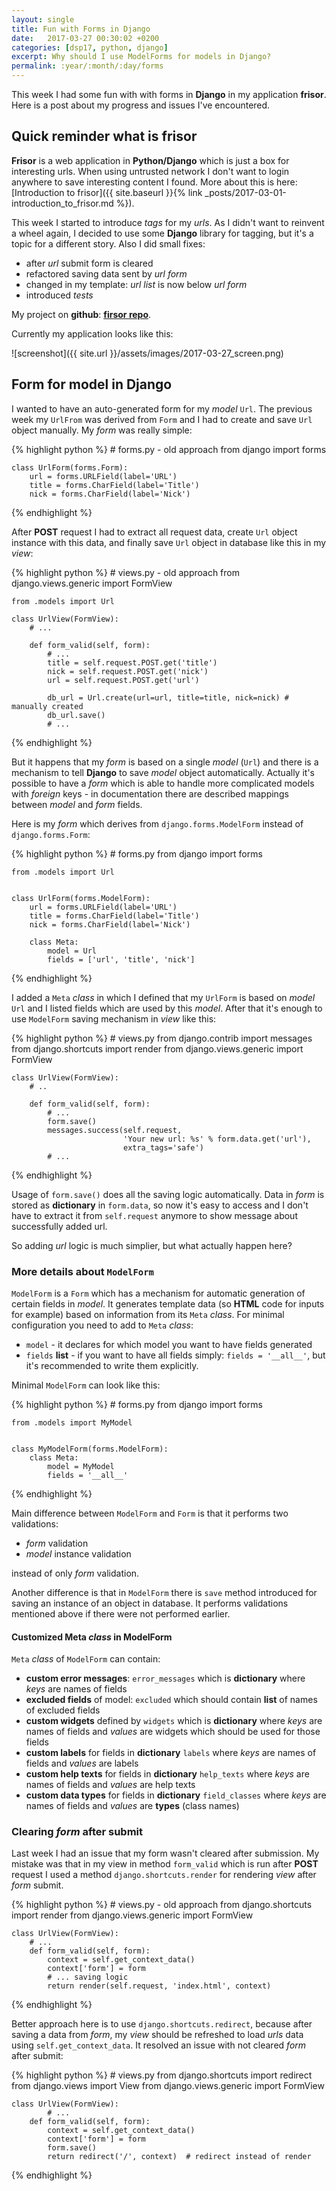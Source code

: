 ```yaml
---
layout: single
title: Fun with Forms in Django
date:   2017-03-27 00:30:02 +0200
categories: [dsp17, python, django]
excerpt: Why should I use ModelForms for models in Django?
permalink: :year/:month/:day/forms
---
```


This week I had some fun with with forms in **Django** in my application **frisor**.
Here is a post about my progress and issues I've encountered.

## Quick reminder what is **frisor**

**Frisor** is a web application in **Python/Django** which is just a box for interesting urls. When using untrusted network
I don't want to login anywhere to save interesting content I found. More about this is here:
[Introduction to frisor]({{ site.baseurl }}{% link _posts/2017-03-01-introduction_to_frisor.md %}).

This week I started to introduce *tags* for my *urls*. As I didn't want to reinvent a wheel
again, I decided to use some **Django** library for tagging, but it's a topic for a different story.
Also I did small fixes:

* after *url* submit form is cleared
* refactored saving data sent by *url form*
* changed in my template: *url list* is now below *url form*
* introduced *tests*

My project on **github**: [**firsor repo**](https://github.com/vevurka/frisor).

Currently my application looks like this:

![screenshot]({{ site.url }}/assets/images/2017-03-27_screen.png)

## Form for model in **Django**

I wanted to have an auto-generated form for my *model* `Url`.
The previous week my `UrlFrom` was derived from `Form` and I had to create and save `Url` object
manually. My *form* was really simple:

{% highlight python %}
    # forms.py - old approach
    from django import forms


    class UrlForm(forms.Form):
        url = forms.URLField(label='URL')
        title = forms.CharField(label='Title')
        nick = forms.CharField(label='Nick')

{% endhighlight %}

After **POST** request I had to extract all request data, create `Url` object instance with this data,
and finally save `Url` object in database like this in my *view*:

{% highlight python %}
    # views.py - old approach
    from django.views.generic import FormView

    from .models import Url

    class UrlView(FormView):
        # ...

        def form_valid(self, form):
            # ...
            title = self.request.POST.get('title')
            nick = self.request.POST.get('nick')
            url = self.request.POST.get('url')

            db_url = Url.create(url=url, title=title, nick=nick) # manually created
            db_url.save()
            # ...

{% endhighlight %}

But it happens that my *form* is based on a single *model* (`Url`) and there is a
mechanism to tell **Django** to save *model* object automatically. Actually it's possible
to have a *form* which is able to handle more complicated models with *foreign* keys -
in documentation there are described mappings between *model* and *form* fields.

Here is my *form* which
derives from `django.forms.ModelForm` instead of `django.forms.Form`:

{% highlight python %}
    # forms.py
    from django import forms

    from .models import Url


    class UrlForm(forms.ModelForm):
        url = forms.URLField(label='URL')
        title = forms.CharField(label='Title')
        nick = forms.CharField(label='Nick')

        class Meta:
            model = Url
            fields = ['url', 'title', 'nick']
{% endhighlight %}

I added a `Meta` *class* in which I defined that my `UrlForm` is based on *model* `Url` and
I listed fields which are used by this *model*.
After that it's enough to use `ModelForm` saving mechanism in *view* like this:

{% highlight python %}
    # views.py
    from django.contrib import messages
    from django.shortcuts import render
    from django.views.generic import FormView


    class UrlView(FormView):
        # ..

        def form_valid(self, form):
            # ...
            form.save()
            messages.success(self.request,
                             'Your new url: %s' % form.data.get('url'),
                             extra_tags='safe')
            # ...
{% endhighlight %}

Usage of `form.save()` does all the saving logic automatically. Data in *form* is stored as **dictionary**
in `form.data`, so now it's easy to access and I don't have to extract it from `self.request` anymore
to show message about successfully added url.

So adding *url* logic is much simplier, but what actually happen here?

### More details about `ModelForm`

`ModelForm` is a `Form` which has a mechanism for automatic generation of certain fields in
*model*. It generates template data (so **HTML** code for inputs for example)
based on information from its `Meta` *class*. For minimal configuration you need to add
to `Meta` *class*:

* `model` - it declares for which model you want to have fields generated
* `fields` **list** - if you want to have all fields simply: `fields = '__all__'`, but it's recommended
to write them explicitly.

Minimal `ModelForm` can look like this:

{% highlight python %}
    # forms.py
    from django import forms

    from .models import MyModel


    class MyModelForm(forms.ModelForm):
        class Meta:
            model = MyModel
            fields = '__all__'
{% endhighlight %}

Main difference between `ModelForm` and `Form` is that it performs two validations:

* *form* validation
* *model* instance validation

instead of only *form* validation.

Another difference is that in `ModelForm` there is `save` method introduced for saving
an instance of an object in database. It performs validations mentioned above if there were
not performed earlier.


#### Customized Meta *class* in ModelForm

`Meta` *class* of `ModelForm` can contain:

* **custom error messages**: `error_messages` which is **dictionary** where *keys* are names of fields
* **excluded fields** of model: `excluded` which should contain **list** of names of excluded fields
* **custom widgets** defined by `widgets` which is **dictionary** where *keys* are names of fields
and *values* are widgets which should be used for those fields
* **custom labels** for fields in **dictionary** `labels` where *keys* are names of fields
and *values* are labels
* **custom help texts** for fields in **dictionary** `help_texts` where *keys* are names of fields
and *values* are help texts
* **custom data types** for fields in **dictionary** `field_classes` where *keys* are names of fields
and *values* are **types** (class names)


### Clearing *form* after submit

Last week I had an issue that my form wasn't cleared after submission. My mistake was that in
my view in method `form_valid` which is run after **POST** request I used
a method `django.shortcuts.render` for rendering *view* after *form* submit.

{% highlight python %}
    # views.py - old approach
    from django.shortcuts import render
    from django.views.generic import FormView


    class UrlView(FormView):
        # ...
        def form_valid(self, form):
            context = self.get_context_data()
            context['form'] = form
            # ... saving logic
            return render(self.request, 'index.html', context)
{% endhighlight %}

Better approach here is to use `django.shortcuts.redirect`, because after saving a data from
*form*, my *view* should be refreshed to load *urls* data using `self.get_context_data`. It resolved
an issue with not cleared *form* after submit:

{% highlight python %}
    # views.py
    from django.shortcuts import redirect
    from django.views import View
    from django.views.generic import FormView


    class UrlView(FormView):
            # ...
        def form_valid(self, form):
            context = self.get_context_data()
            context['form'] = form
            form.save()
            return redirect('/', context)  # redirect instead of render
{% endhighlight %}

